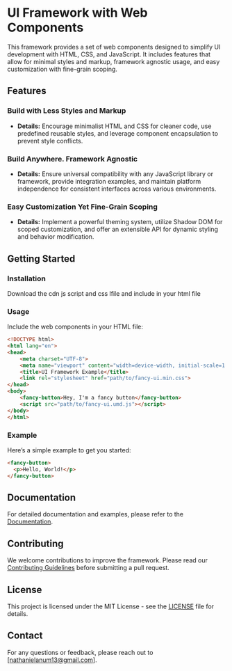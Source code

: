 
# UI Framework with Web Components

This framework provides a set of web components designed to simplify UI development with HTML, CSS, and JavaScript. It includes features that allow for minimal styles and markup, framework agnostic usage, and easy customization with fine-grain scoping.

## Features

### Build with Less Styles and Markup
- **Details:** Encourage minimalist HTML and CSS for cleaner code, use predefined reusable styles, and leverage component encapsulation to prevent style conflicts.

### Build Anywhere. Framework Agnostic
- **Details:** Ensure universal compatibility with any JavaScript library or framework, provide integration examples, and maintain platform independence for consistent interfaces across various environments.

### Easy Customization Yet Fine-Grain Scoping
- **Details:** Implement a powerful theming system, utilize Shadow DOM for scoped customization, and offer an extensible API for dynamic styling and behavior modification.

## Getting Started

### Installation

Download the cdn js script and css lfile and include in your html file

### Usage

Include the web components in your HTML file:

```html
<!DOCTYPE html>
<html lang="en">
<head>
    <meta charset="UTF-8">
    <meta name="viewport" content="width=device-width, initial-scale=1.0">
    <title>UI Framework Example</title>
    <link rel="stylesheet" href="path/to/fancy-ui.min.css">
</head>
<body>
    <fancy-button>Hey, I'm a fancy button</fancy-button>
    <script src="path/to/fancy-ui.umd.js"></script>
</body>
</html>
```

### Example

Here’s a simple example to get you started:

```html
<fancy-button>
  <p>Hello, World!</p>
</fancy-button>
```

## Documentation

For detailed documentation and examples, please refer to the [Documentation](https://fancy-ui.netlify.app/).

## Contributing

We welcome contributions to improve the framework. Please read our [Contributing Guidelines](CONTRIBUTION.md) before submitting a pull request.

## License

This project is licensed under the MIT License - see the [LICENSE](LICENSE.md) file for details.

## Contact

For any questions or feedback, please reach out to [nathanielanum13@gmail.com].
